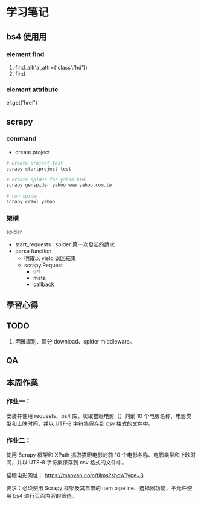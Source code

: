 # 学习笔记

## bs4 使用用
###  element find
1. find_all('a',attr={'class':'hd'})
2. find
### element attribute
el.get('href')


## scrapy 
### command
- create project
```bash
# create project test
scrapy startproject test

# create spider for yahoo html
scrapy genspider yahoo www.yahoo.com.tw

# run spider
scrapy crawl yahoo
```

### 架構
spider
- start_requests : spider 第一次發起的請求
- parse function
    - 明確以 yield 返回結果
    - scrapy.Request
        - url
        - meta
        - callback



## 學習心得

## TODO
1. 明確識別、區分 download、spider middleware。



## QA


## 本周作業
### 作业一：
安装并使用 requests、bs4 库，爬取猫眼电影（）的前 10 个电影名称、电影类型和上映时间，并以 UTF-8 字符集保存到 csv 格式的文件中。


### 作业二：
使用 Scrapy 框架和 XPath 抓取猫眼电影的前 10 个电影名称、电影类型和上映时间，并以 UTF-8 字符集保存到 csv 格式的文件中。

猫眼电影网址： https://maoyan.com/films?showType=3

要求：必须使用 Scrapy 框架及其自带的 item pipeline、选择器功能，不允许使用 bs4 进行页面内容的筛选。